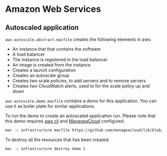 # Amazon Web Services

## Autoscaled application

`aws-autoscale.abstract.macfile` creates the following elements in aws:

 - An instance that that contains the software
 - A load balancer
 - The instance is registered in the load balancer
 - An image is created from the instance
 - Creates a launch configuration
 - Creates an autoscale group
 - Creates two scale policies, to add servers and to remove servers
 - Creates two CloudWatch alerts, used to for the scale policy up and down
 
 
`aws-autoscale.demo.macfile` contains a demo for this application. You can use it as boiler plate for similar applications.
 
To run the demo to create an autoscaled application run. Please note that this demo requires [aws cli](http://docs.aws.amazon.com/cli/latest/userguide/installing.html) and [ManageaCloud](https://manageacloud.com/docs/getting-started/install) configured.
 
```sh
mac -s infrastructure macfile https://github.com/manageacloud/lib/blob/master/aws/aws-autoscale.demo.macfile -p INF_NAME=demo INF_VERSION=1 AWS_REGION=us-east-1
```

To destroy all the resources that has been created:
```sh
mac -s infrastructure destroy demo 1
```

 
 